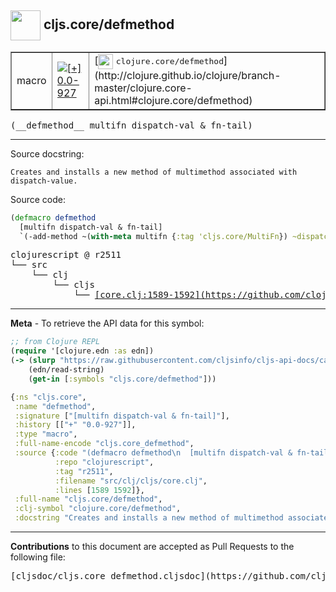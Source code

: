 ## <img width="48px" valign="middle" src="http://i.imgur.com/Hi20huC.png"> cljs.core/defmethod

 <table border="1">
<tr>

<td>macro</td>
<td><a href="https://github.com/cljsinfo/cljs-api-docs/tree/0.0-927"><img valign="middle" alt="[+] 0.0-927" src="https://img.shields.io/badge/+-0.0--927-lightgrey.svg"></a> </td>
<td>
[<img height="24px" valign="middle" src="http://i.imgur.com/1GjPKvB.png"> <samp>clojure.core/defmethod</samp>](http://clojure.github.io/clojure/branch-master/clojure.core-api.html#clojure.core/defmethod)
</td>
</tr>
</table>

 <samp>
(__defmethod__ multifn dispatch-val & fn-tail)<br>
</samp>

---




Source docstring:

```
Creates and installs a new method of multimethod associated with dispatch-value. 
```

Source code:

```clj
(defmacro defmethod
  [multifn dispatch-val & fn-tail]
  `(-add-method ~(with-meta multifn {:tag 'cljs.core/MultiFn}) ~dispatch-val (fn ~@fn-tail)))
```

 <pre>
clojurescript @ r2511
└── src
    └── clj
        └── cljs
            └── <ins>[core.clj:1589-1592](https://github.com/clojure/clojurescript/blob/r2511/src/clj/cljs/core.clj#L1589-L1592)</ins>
</pre>


---

__Meta__ - To retrieve the API data for this symbol:

```clj
;; from Clojure REPL
(require '[clojure.edn :as edn])
(-> (slurp "https://raw.githubusercontent.com/cljsinfo/cljs-api-docs/catalog/cljs-api.edn")
    (edn/read-string)
    (get-in [:symbols "cljs.core/defmethod"]))
```

```clj
{:ns "cljs.core",
 :name "defmethod",
 :signature ["[multifn dispatch-val & fn-tail]"],
 :history [["+" "0.0-927"]],
 :type "macro",
 :full-name-encode "cljs.core_defmethod",
 :source {:code "(defmacro defmethod\n  [multifn dispatch-val & fn-tail]\n  `(-add-method ~(with-meta multifn {:tag 'cljs.core/MultiFn}) ~dispatch-val (fn ~@fn-tail)))",
          :repo "clojurescript",
          :tag "r2511",
          :filename "src/clj/cljs/core.clj",
          :lines [1589 1592]},
 :full-name "cljs.core/defmethod",
 :clj-symbol "clojure.core/defmethod",
 :docstring "Creates and installs a new method of multimethod associated with dispatch-value. "}

```

---

__Contributions__ to this document are accepted as Pull Requests to the following file:

 <pre>
[cljsdoc/cljs.core_defmethod.cljsdoc](https://github.com/cljsinfo/cljs-api-docs/blob/master/cljsdoc/cljs.core_defmethod.cljsdoc)
</pre>

